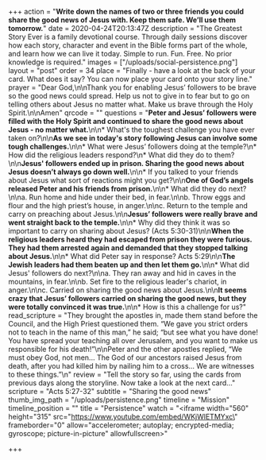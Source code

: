 +++
action = "**Write down the names of two or three friends you could share the good news of Jesus with. Keep them safe. We’ll use them tomorrow.**"
date = 2020-04-24T20:13:47Z
description = "The Greatest Story Ever is a family devotional course.  Through daily sessions discover how each story, character and event in the Bible forms part of the whole, and learn how we can live it today. Simple to run. Fun. Free. No prior knowledge is required."
images = ["/uploads/social-persistence.png"]
layout = "post"
order = 34
place = "Finally - have a look at the back of your card. What does it say? You can now place your card onto your story line."
prayer = "Dear God,\n\nThank you for enabling Jesus’ followers to be brave so the good news could spread. Help us not to give in to fear but to go on telling others about Jesus no matter what. Make us brave through the Holy Spirit.\n\nAmen"
qrcode = ""
questions = "**Peter and Jesus’ followers were filled with the Holy Spirit and continued to share the good news about Jesus - no matter what.**\n\n* What's the toughest challenge you have ever taken on?\n\n**As we see in today's story following Jesus can involve some tough challenges.**\n\n* What were Jesus’ followers doing at the temple?\n* How did the religious leaders respond?\n* What did they do to them?\n\n**Jesus' followers ended up in prison. Sharing the good news about Jesus doesn’t always go down well.**\n\n* If you talked to your friends about Jesus what sort of reactions might you get?\n\n**One of God’s angels released Peter and his friends from prison.**\n\n* What did they do next?\n\na. Run home and hide under their bed, in fear.\n\nb. Throw eggs and flour and the high priest’s house, in anger.\n\nc. Return to the temple and carry on preaching about Jesus.\n\n**Jesus’ followers were really brave and went straight back to the temple.**\n\n* Why did they think it was so important to carry on sharing about Jesus? (Acts 5:30-31)\n\n**When the religious leaders heard they had escaped from prison they were furious. They had them arrested again and demanded that they stopped talking about Jesus.**\n\n* What did Peter say in response? Acts 5:29\n\n**The Jewish leaders had them beaten up and then let them go.**\n\n* What did Jesus' followers do next?\n\na. They ran away and hid in caves in the mountains, in fear.\n\nb. Set fire to the religious leader's chariot, in anger.\n\nc. Carried on sharing the good news about Jesus.\n\n**It seems crazy that Jesus’ followers carried on sharing the good news, but they were totally convinced it was true.**\n\n* How is this a challenge for us?"
read_scripture = "They brought the apostles in, made them stand before the Council, and the High Priest questioned them.  “We gave you strict orders not to teach in the name of this man,” he said; “but see what you have done! You have spread your teaching all over Jerusalem, and you want to make us responsible for his death!”\n\nPeter and the other apostles replied, “We must obey God, not men...  The God of our ancestors raised Jesus from death, after you had killed him by nailing him to a cross... We are witnesses to these things.”\n"
review = "Tell the story so far, using the cards from previous days along the storyline.  Now take a look at the next card…"
scripture = "Acts 5:27-32"
subtitle = "Sharing the good news"
thumb_img_path = "/uploads/persistence.png"
timeline = "Mission"
timeline_position = ""
title = "Persistence"
watch = "<iframe width=\"560\" height=\"315\" src=\"https://www.youtube.com/embed/WKjWlETMYxc\" frameborder=\"0\" allow=\"accelerometer; autoplay; encrypted-media; gyroscope; picture-in-picture\" allowfullscreen></iframe>"

+++
